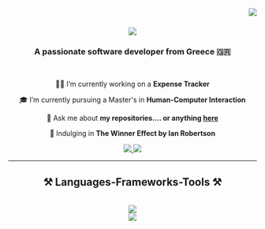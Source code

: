 <img align="right" src="https://visitor-badge.laobi.icu/badge?page_id=IKaramitsos.IKaramitsos" />

<h1 align="center">
    <img src="https://readme-typing-svg.herokuapp.com/?font=Righteous&size=35&center=true&vCenter=true&width=500&height=70&duration=4000&color=4DFF1D&lines=Hi+There!+👋;+I'm+Ioannis+Karamitsos!;" />  
</h1>

<h3 align="center">A passionate software developer from Greece 🇬🇷</h3>

<br/>

<div align="center">
 
 👩‍💻 I’m currently working on a **Expense Tracker**
 
 🎓 I’m currently pursuing a Master's in **Human-Computer Interaction**

💬 Ask me about **my repositories.... or anything [here](https://www.linkedin.com/in/ioanniskaramitsos/)**

📕 Indulging in **The Winner Effect **by** Ian Robertson**

 </div>

<div align="center"> 
  <a href="mailto:ioakaras@yahoo.com">
    <img src="https://img.shields.io/badge/Gmail-333333?style=for-the-badge&logo=gmail&logoColor=red" />
  </a>
  <a href="https://www.linkedin.com/in/ioanniskaramitsos/" target="_blank">
    <img src="https://img.shields.io/badge/LinkedIn-0077B5?style=for-the-badge&logo=linkedin&logoColor=white" target="_blank" />
  </a>
</div>

<hr/>
 
<h2 align="center">⚒️ Languages-Frameworks-Tools ⚒️</h2>
<br/>
<div align="center">
    <img src="https://skillicons.dev/icons?i=react,angular,html,css,tailwind,vscode" /><br>
    <img src="https://skillicons.dev/icons?i=javascript,typescript,firebase,mongodb,mysql,github,figma,git" /><br>
</div>


 

<!--
**IKaramitsos/IKaramitsos** is a ✨ _special_ ✨ repository because its `README.md` (this file) appears on your GitHub profile.

<img src="https://skillicons.dev/icons?i=react,bootstrap,mui,html,css,vscode,github,figma,tailwind,git,r" />
<img src="https://skillicons.dev/icons?i=nodejs,python,javascript,typescript,express,firebase,mongodb,c,java,nextjs,mysql,flask" />

-->
